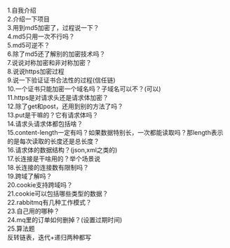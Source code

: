 1.自我介绍  
2.介绍一下项目  
3.用到md5加密了，过程说一下？  
4.md5只用一次不行吗？  
5.md5可逆不？  
6.除了md5还了解别的加密技术吗？  
7.说说对称加密和非对称加密？  
8.说说https加密过程  
9.说一下验证证书合法性的过程(信任链)  
10.一个证书只能加密一个域名吗？子域名可以不？(可以)  
11.https是对请求头还是请求体加密？  
12.除了get和post，还用到别的方法了吗？  
13.put是干嘛的？它有请求体吗？  
14.请求头请求体都包括啥？  
15.content-length一定有吗？如果数据特别长，一次都能读取吗？那length表示的是每次读取的长度还是总长度？  
16.请求体的数据结构？(json,xml之类的)  
17.长连接是干啥用的？举个场景说  
18.长连接的连接数有限制吗？  
19.跨域了解吗？  
20.cookie支持跨域吗？  
21.cookie可以包括哪些类型的数据？  
22.rabbitmq有几种工作模式？  
23.自己用的哪种？  
24.mq里的订单如何删掉？(设置过期时间)  
25.算法题  
反转链表，迭代+递归两种都写  